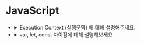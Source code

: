 # JavaScript  

- <details>
    <summary> Execution Context (실행문맥) 에 대해 설명해주세요. </summary>
    <div markdown="1">
        - markdown 인식을위해 markdown = "1" 삽입 
    </div>
   </details>


- <details>
    <summary> var, let, const 차이점에 대해 설명해보세요 </summary>
    <div markdown="1">
    차이점은..!
    </div>
  </details>

